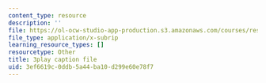 ```yaml
---
content_type: resource
description: ''
file: https://ol-ocw-studio-app-production.s3.amazonaws.com/courses/res-18-009-learn-differential-equations-up-close-with-gilbert-strang-and-cleve-moler-fall-2015/3ef6619c0ddb5a44ba10d299e60e78f7_NmntYoB1uJg.vtt
file_type: application/x-subrip
learning_resource_types: []
resourcetype: Other
title: 3play caption file
uid: 3ef6619c-0ddb-5a44-ba10-d299e60e78f7
---
```

